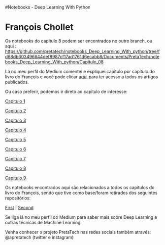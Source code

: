 #Notebooks - Deep Learning With Python 
# François Chollet

Os notebooks do capitulo 8 podem ser encontrados no outro branch, ou aqui : https://github.com/pretatech/notebooks_Deep_Learning_With_python/tree/fd68db603496644def8987cf17ad1761d6ecabb8/Documents/PretaTech/notebooks_Deep_Learning_With_python/Capitulo_08

Lá no meu perfil do Medium comentei e expliquei capitulo por capítulo do livro do François e você pode clicar [aqui](https://apretatech.medium.com/)  para ter acesso a todos os artigos publicados. 

Ou caso preferir, podemos ir direto ao capitulo de interesse: 

 [Capitulo 1](https://apretatech.medium.com/s%C3%A9rie-deep-learning-with-python-parte-1-52183b43e9e4)
 
 [Capitulo 2](https://apretatech.medium.com/s%C3%A9rie-deep-learning-with-python-parte-2-b8ad125d5d8)

 [Capitulo 3](https://apretatech.medium.com/s%C3%A9rie-deep-learning-with-python-parte-3-51856be901cd)

 [Capitulo 4](https://apretatech.medium.com/s%C3%A9rie-deep-learning-with-python-parte-4-2f0053ae6921)

 [Capitulo 5](https://apretatech.medium.com/s%C3%A9rie-deep-learning-with-python-parte-5-1-280d73027562)
 
 [Capitulo 6](https://apretatech.medium.com/s%C3%A9rie-deep-learning-with-python-parte-6-1-15c53d362ada) 
 
 [Capitulo 7](https://apretatech.medium.com/s%C3%A9rie-deep-learning-with-python-parte-7-8e82b93ff922) 
 
 [Capitulo 8](https://apretatech.medium.com/s%C3%A9rie-deep-learning-with-python-parte-8-53b250947a84)  
 
 [Capitulo 9](https://apretatech.medium.com/s%C3%A9rie-deep-learning-with-python-parte-9-final-bf2f3d545ec2)  
 
 

Os notebooks encontrados aqui são relacionados a todos os capitulos do livro do François, sendo que tive como base/foram retirados dos seguintes repositórios: 


[First](https://github.com/fchollet/deep-learning-with-python-notebooks) | 
<a href="https://github.com/cdfmlr/Deep-Learning-with-Python-Notebooks">Second</a>




Se liga lá no meu perfil do Medium para saber mais sobre Deep Learning e outras técnicas de Machine Learning. 

Venha conhecer o projeto PretaTech nas redes sociais também através: 
@apretatech (twitter e instagram) 
